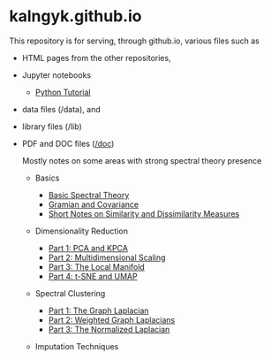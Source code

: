 # kalngyk.github.io

This repository is for serving, through github.io, various files such as

- HTML pages from the other repositories, 

- Jupyter notebooks
  - [Python Tutorial](https://kalngyk.github.io/python_tutorial.ipynb)

- data files (/data), and

- library files (/lib)

- PDF and DOC files ([/doc](https://github.com/kalngyk/kalngyk.github.io/tree/main/doc/))

  Mostly notes on some areas with strong spectral theory presence

  - Basics
    - [Basic Spectral Theory](https://kalngyk.github.io/doc/Basic%20Spectral%20Theory.pdf)
    - [Gramian and Covariance](https://kalngyk.github.io/doc/AAT%20and%20ATA.pdf)
    - [Short Notes on Similarity and Dissimilarity Measures](https://kalngyk.github.io/doc/Similarity%20and%20Dissimilarity.pdf)

  - Dimensionality Reduction
    - [Part 1: PCA and KPCA](https://kalngyk.github.io/doc/Dimensionality%20Reduction%20Pt1.pdf) 
    - [Part 2: Multidimensional Scaling](https://kalngyk.github.io/doc/Dimensionality%20Reduction%20Pt2.pdf) 
    - [Part 3: The Local Manifold](https://kalngyk.github.io/doc/Dimensionality%20Reduction%20Pt3.pdf) 
    - [Part 4: t-SNE and UMAP](https://kalngyk.github.io/doc/Dimensionality%20Reduction%20Pt4.pdf) 
  - Spectral Clustering
    - [Part 1: The Graph Laplacian](https://kalngyk.github.io/doc/Spectral%20Clustering%20Pt1.pdf)
    - [Part 2: Weighted Graph Laplacians](https://kalngyk.github.io/doc/Spectral%20Clustering%20Pt2.pdf)
    - [Part 3: The Normalized Laplacian](https://kalngyk.github.io/doc/Spectral%20Clustering%20Pt3.pdf)
  - Imputation Techniques

